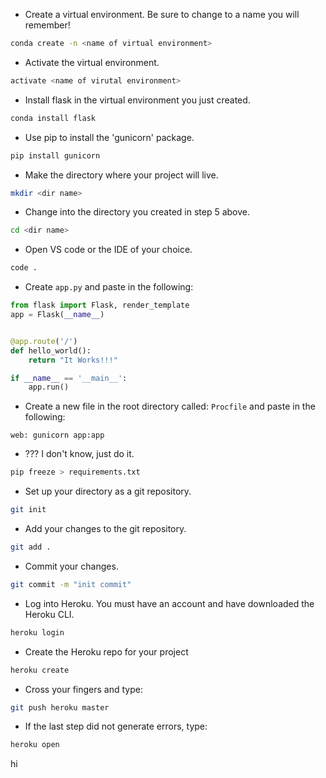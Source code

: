 
- Create a virtual environment. Be sure to change <name of virutal environment> to a name you will remember!

```bash
conda create -n <name of virtual environment>
```

- Activate the virtual environment.

```bash
activate <name of virutal environment>
```

- Install flask in the virtual environment you just created.

```bash
conda install flask
```

- Use pip to install the 'gunicorn' package.

```bash
pip install gunicorn
```

- Make the directory where your project will live. 

```bash
mkdir <dir name>
```

- Change into the directory you created in step 5 above.

```bash
cd <dir name>
```

- Open VS code or the IDE of your choice.

```bash
code .
```

- Create `app.py` and paste in the following:

```python
from flask import Flask, render_template
app = Flask(__name__)


@app.route('/')
def hello_world():
    return "It Works!!!"

if __name__ == '__main__':
    app.run()
```

- Create a new file in the root directory called: `Procfile` and paste in the following:

```
web: gunicorn app:app
```

- ??? I don't know, just do it.

```bash
pip freeze > requirements.txt
```

- Set up your directory as a git repository.

```bash
git init
```

- Add your changes to the git repository.

```bash
git add .
```

- Commit your changes.

```bash
git commit -m "init commit"
```

- Log into Heroku. You must have an account and have downloaded the Heroku CLI.

```bash
heroku login
```

- Create the Heroku repo for your project

```bash
heroku create
```

- Cross your fingers and type:

```bash
git push heroku master
```

- If the last step did not generate errors, type:

```bash
heroku open
```

hi
